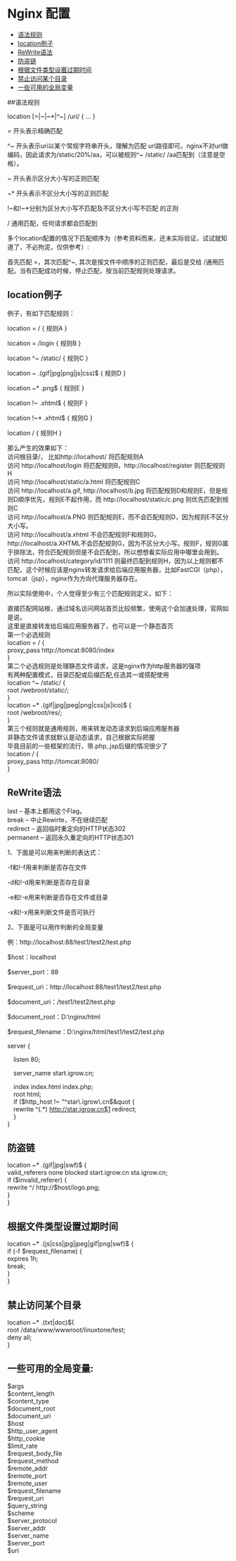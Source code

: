 # Nginx 配置

* [语法规则](#语法规则)
* [location例子](#location例子) 
* [ReWrite语法](#ReWrite语法) 
* [防盗链](#防盗链)
* [根据文件类型设置过期时间](#根据文件类型设置过期时间)
* [禁止访问某个目录](#禁止访问某个目录)
* [一些可用的全局变量](#一些可用的全局变量)

##语法规则

location [=|~|~*|^~] /uri/ { … }

= 开头表示精确匹配  

^~ 开头表示uri以某个常规字符串开头，理解为匹配 url路径即可。nginx不对url做编码，因此请求为/static/20%/aa，可以被规则^~ /static/ /aa匹配到（注意是空格）。  

~ 开头表示区分大小写的正则匹配  

~*  开头表示不区分大小写的正则匹配  

!~和!~*分别为区分大小写不匹配及不区分大小写不匹配 的正则  

/ 通用匹配，任何请求都会匹配到  

多个location配置的情况下匹配顺序为（参考资料而来，还未实际验证，试试就知道了，不必拘泥，仅供参考）:  

首先匹配 =，其次匹配^~, 其次是按文件中顺序的正则匹配，最后是交给 /通用匹配。当有匹配成功时候，停止匹配，按当前匹配规则处理请求。  

## location例子  

例子，有如下匹配规则：  

location = / {   规则A  }  

location = /login {   规则B }  

location ^~ /static/ {   规则C   }  

location ~ \.(gif|jpg|png|js|css)$ { 规则D }

location ~* \.png$ {  规则E  }

location !~ \.xhtml$ { 规则F }

location !~* \.xhtml$ { 规则G }

location / { 规则H }

那么产生的效果如下：  
访问根目录/， 比如http://localhost/ 将匹配规则A  
访问 http://localhost/login 将匹配规则B，http://localhost/register 则匹配规则H  
访问 http://localhost/static/a.html 将匹配规则C  
访问 http://localhost/a.gif, http://localhost/b.jpg 将匹配规则D和规则E，但是规则D顺序优先，规则E不起作用，而 http://localhost/static/c.png 则优先匹配到规则C  
访问 http://localhost/a.PNG 则匹配规则E，而不会匹配规则D，因为规则E不区分大小写。  
访问 http://localhost/a.xhtml 不会匹配规则F和规则G，http://localhost/a.XHTML不会匹配规则G，因为不区分大小写。规则F，规则G属于排除法，符合匹配规则但是不会匹配到，所以想想看实际应用中哪里会用到。  
访问 http://localhost/category/id/1111 则最终匹配到规则H，因为以上规则都不匹配，这个时候应该是nginx转发请求给后端应用服务器，比如FastCGI（php），tomcat（jsp），nginx作为方向代理服务器存在。  

所以实际使用中，个人觉得至少有三个匹配规则定义，如下：

直接匹配网站根，通过域名访问网站首页比较频繁，使用这个会加速处理，官网如是说。  
这里是直接转发给后端应用服务器了，也可以是一个静态首页  
第一个必选规则  
location = / {  
    proxy_pass http://tomcat:8080/index  
}  
第二个必选规则是处理静态文件请求，这是nginx作为http服务器的强项  
有两种配置模式，目录匹配或后缀匹配,任选其一或搭配使用  
location ^~ /static/ {  
    root /webroot/static/;  
}  
location ~* \.(gif|jpg|jpeg|png|css|js|ico)$ {  
    root /webroot/res/;  
}  
第三个规则就是通用规则，用来转发动态请求到后端应用服务器  
非静态文件请求就默认是动态请求，自己根据实际把握  
毕竟目前的一些框架的流行，带.php,.jsp后缀的情况很少了  
location / {  
    proxy_pass http://tomcat:8080/  
}

## ReWrite语法

last – 基本上都用这个Flag。  
break – 中止Rewirte，不在继续匹配  
redirect – 返回临时重定向的HTTP状态302  
permanent – 返回永久重定向的HTTP状态301  

1、下面是可以用来判断的表达式：  

-f和!-f用来判断是否存在文件  

-d和!-d用来判断是否存在目录  

-e和!-e用来判断是否存在文件或目录  

-x和!-x用来判断文件是否可执行  

2、下面是可以用作判断的全局变量  

例：http://localhost:88/test1/test2/test.php  

$host：localhost  

$server_port：88  

$request_uri：http://localhost:88/test1/test2/test.php  

$document_uri：/test1/test2/test.php  

$document_root：D:\nginx/html  

$request_filename：D:\nginx/html/test1/test2/test.php  

server {  

  &emsp;listen 80;  
  
  &emsp;server_name start.igrow.cn;  
  
  &emsp;index index.html index.php;  
  &emsp;root html;  
  &emsp;if ($http_host !~ “^star\.igrow\.cn$&quot {  
    &emsp;rewrite ^(.*) http://star.igrow.cn$1 redirect;  
  &emsp;}  
}  

## 防盗链

location ~* \.(gif|jpg|swf)$ {  
  valid_referers none blocked start.igrow.cn sta.igrow.cn;  
  if ($invalid_referer) {  
    rewrite ^/ http://$host/logo.png;  
  }  
}  

## 根据文件类型设置过期时间

location ~* \.(js|css|jpg|jpeg|gif|png|swf)$ {  
  if (-f $request_filename) {  
    expires 1h;  
    break;  
  }  
}  

## 禁止访问某个目录  

location ~* \.(txt|doc)${  
  root /data/www/wwwroot/linuxtone/test;  
  deny all;  
}  

## 一些可用的全局变量:

$args  
$content_length  
$content_type  
$document_root  
$document_uri  
$host  
$http_user_agent  
$http_cookie  
$limit_rate  
$request_body_file  
$request_method  
$remote_addr  
$remote_port  
$remote_user  
$request_filename  
$request_uri  
$query_string  
$scheme  
$server_protocol  
$server_addr  
$server_name  
$server_port  
$uri  
